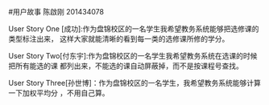 #用户故事
陈啟刚 201434078

User Story One [成功]:作为盘锦校区的一名学生我希望教务系统能够把选修课的类型标注出来，
                      这样大家就能清晰的看到每一类的选修课所修的学分。
                      
User Story Two[付东宇]:作为盘锦校区的一名学生我希望教务系统在选课的时候把所有能选的课
                       都列出来，不能选的课自动屏蔽掉，而不是按课程号查找。
                       
User Story Three[孙世博]：作为盘锦校区的一名学生，我希望教务系统能够计算一下加权平均分
                          ，不用自己算。
